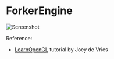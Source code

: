 # ForkerEngine

![Screenshot](https://bloggg-1254259681.cos.na-siliconvalley.myqcloud.com/3fvk5.png "Screenshot")

Reference:

- [LearnOpenGL](https://learnopengl.com/) tutorial by Joey de Vries